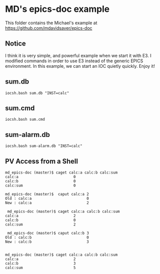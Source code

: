 MD's epics-doc example
===

This folder contains the Michael's example at https://github.com/mdavidsaver/epics-doc

## Notice

I think it is very simple, and powerful example when we start it with E3. I modified commands in order to use E3 instead of the generic EPICS environment. In this example, we can start an IOC quietly quickly. Enjoy it!


## sum.db
```
iocsh.bash sum.db "INST=calc"
```

## sum.cmd
```
iocsh.bash sum.cmd
```

## sum-alarm.db
```
iocsh.bash sum-alarm.db "INST=calc"
```

## PV Access from a Shell

```
md_epics-doc (master)$ caget calc:a calc:b calc:sum
calc:a                         0
calc:b                         0
calc:sum                       0

md_epics-doc (master)$  caput calc:a 2
Old : calc:a                         0
New : calc:a                         2

 md_epics-doc (master)$ caget calc:a calc:b calc:sum
calc:a                         2
calc:b                         0
calc:sum                       2

 md_epics-doc (master)$ caput calc:b 3
Old : calc:b                         0
New : calc:b                         3


md_epics-doc (master)$ caget calc:a calc:b calc:sum
calc:a                         2
calc:b                         3
calc:sum                       5
```
